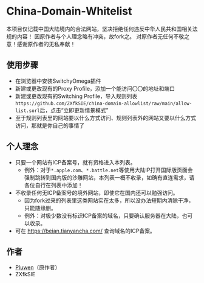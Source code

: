 # China-Domain-Whitelist
本项目仅记载中国大陆境内的合法网站，坚决拒绝任何违反中华人民共和国相关法规的内容！
因原作者与个人理念略有冲突，故fork之。
对原作者无任何不敬之意！感谢原作者的无私奉献！

## 使用步骤
* 在浏览器中安装SwitchyOmega插件
* 新建或更改现有的Proxy Profile，添加一个能访问〇〇的地址和端口
* 新建或更改现有的Switching Profile，导入规则列表`https://github.com/ZXfkSIE/china-domain-allowlist/raw/main/allow-list.sorl`后，点击“立即更新情景模式”
* 至于规则列表里的网站要以什么方式访问、规则列表外的网站又要以什么方式访问，那就是你自己的事情了

## 个人理念
* 只要一个网站有ICP备案号，就有资格进入本列表。
  * 例外：对于`*.apple.com`、`*.battle.net`等使用大陆IP打开国际版页面会强制跳转到国内版的沙雕网站，本列表一概不收录，如确有直连需求，请各位自行在列表中添加！
* 不收录任何无ICP备案号的境外网站，即使它在国内还可以勉强访问。
  * 因为fork过来的列表里这类网站实在太多，所以没办法短期内清除干净，只能随缘删。
  * 例外：对极少数没有标识ICP备案的域名，只要确认服务器在大陆，也可以收录。
* 可在 https://beian.tianyancha.com/ 查询域名的ICP备案。

## 作者
* [Pluwen](https://twitter.com/pluwen)（原作者）
* ZXfkSIE